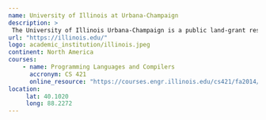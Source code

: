 ```yaml
---
name: University of Illinois at Urbana-Champaign 
description: >
 The University of Illinois Urbana-Champaign is a public land-grant research university in Illinois in the twin cities of Champaign and Urbana.
url: "https://illinois.edu/"
logo: academic_institution/illinois.jpeg
continent: North America
courses:
    - name: Programming Languages and Compilers 
      accronym: CS 421
      online_resource: "https://courses.engr.illinois.edu/cs421/fa2014/"
location:
     lat: 40.1020
     long: 88.2272
---
```


